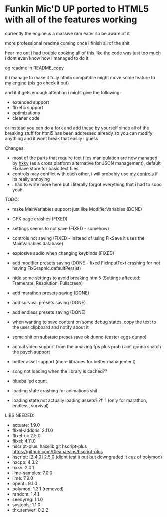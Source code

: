 # Funkin Mic'D UP ported to HTML5 with all of the features working

currently the engine is a massive ram eater so be aware of it

more professional readme coming once i finish all of the shit

hear me out i had trouble cooking all of this like the code was just too much i dont even know how i managed to do it

og readme in README_copy

if i manage to make it fully html5 compatible might move some feature to [my engine](https://github.com/SanicBTW/Just-Another-FNF-Engine) (pls go check it out)

and if it gets enough attention i might give the following:
- extended support
- flixel 5 support
- optimizations
- cleaner code

or instead you can do a fork and add these by yourself since all of the breaking stuff for html5 has been addressed already so you can modify anything and it wont break that easily i guess

Changes:
- most of the parts that require text files manipulation are now managed by [hxkv](https://github.com/yourfriendoss/Hxkv/tree/main) (as a cross platform alternative for JSON management), default FlxSave store for basic text files
- controls may conflict with each other, i will probably use [my controls](https://github.com/SanicBTW/Just-Another-FNF-Engine/blob/master/source/backend/Controls.hx) if its really annoying
- i had to write more here but i literally forgot everything that i had to sooo yeah

TODO:
- make MainVariables support just like ModifierVariables (DONE)
- GFX page crashes (FIXED)
- settings seems to not save (FIXED - somehow)
- controls not saving (FIXED - instead of using FlxSave it uses the MainVariables database)
- explosive audio when changing keybinds (FIXED)
- add modifier presets saving (DONE - fixed FlxInputText crashing for not having FlxGraphic.defaultPersist)
- hide some settings to avoid breaking html5 (Settings affected: Framerate, Resolution, Fullscreen)
- add marathon presets saving (DONE)
- add survival presets saving (DONE)
- add endless presets saving (DONE)

- when wanting to save content on some debug states, copy the text to the user clipboard and notify about it
- some shit on substate preset save ok dunno (easter eggs dunno)
- actual video support from the amazing fps plus prob i aint gonna snatch the psych support
- better asset support (more libraries for better management)
- song not loading when the library is cached??
- blueballed count
- loading state crashing for animations shit
- loading state not actually loading assets?!?!''1 (only for marathon, endless, survival)

LIBS NEEDED:
- actuate: 1.9.0
- flixel-addons: 2.11.0
- flixel-ui: 2.5.0
- flixel: 4.11.0
- hscript-plus: haxelib git hscript-plus https://github.com/DleanJeans/hscript-plus
- hscript: [2.4.0] 2.5.0 (didnt test it out but downgraded it cuz of polymod)
- hxcpp: 4.3.2
- hxkv: 2.0.1
- lime-samples: 7.0.0
- lime: 7.9.0
- openfl: 9.1.0
- polymod: 1.3.1 (removed)
- random: 1.4.1
- seedyrng: 1.1.0
- systools: 1.1.0
- thx.semver: 0.2.2